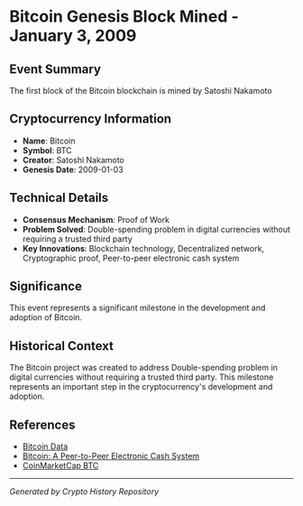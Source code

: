 # Bitcoin Genesis Block Mined - January 3, 2009

## Event Summary
The first block of the Bitcoin blockchain is mined by Satoshi Nakamoto

## Cryptocurrency Information
- **Name**: Bitcoin
- **Symbol**: BTC
- **Creator**: Satoshi Nakamoto
- **Genesis Date**: 2009-01-03

## Technical Details
- **Consensus Mechanism**: Proof of Work
- **Problem Solved**: Double-spending problem in digital currencies without requiring a trusted third party
- **Key Innovations**: Blockchain technology, Decentralized network, Cryptographic proof, Peer-to-peer electronic cash system

## Significance
This event represents a significant milestone in the development and adoption of Bitcoin.

## Historical Context
The Bitcoin project was created to address Double-spending problem in digital currencies without requiring a trusted third party. This milestone represents an important step in the cryptocurrency's development and adoption.

## References
- [Bitcoin Data](../cryptocurrencies/bitcoin.json)
- [Bitcoin: A Peer-to-Peer Electronic Cash System](../whitepapers/bitcoin-whitepaper.pdf)
- [CoinMarketCap BTC](https://coinmarketcap.com/currencies/bitcoin/)

---
*Generated by Crypto History Repository*
